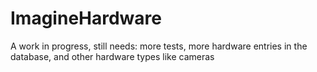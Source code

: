 # ImagineHardware

A work in progress, still needs: more tests, more hardware entries in the database, and other hardware types like cameras
